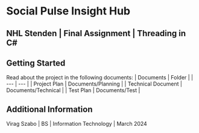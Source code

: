 # Social Pulse Insight Hub
## NHL Stenden | Final Assignment | Threading in C#

## Getting Started
Read about the project in the following documents:
| Documents | Folder |
| --- | --- |
| Project Plan | Documents/Planning |
| Technical Document | Documents/Technical |
| Test Plan | Documents/Test |

## Additional Information
Virag Szabo | BS | Information Technology | March 2024
